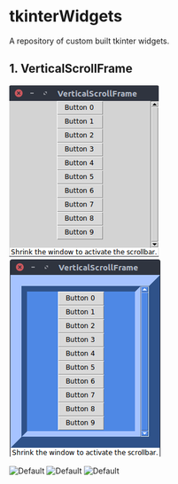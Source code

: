 # tkinterWidgets
A repository of custom built tkinter widgets.

## 1. VerticalScrollFrame

![Default](Pictures/VerticalScrollFrame_default.png)
![Custom](Pictures/VerticalScrollFrame_custom.png)

<img alt="Default" scr="Pictures/VerticalScrollFrame_default.png?raw=true" width="100">

<img alt="Default" scr="tkinterWidgets/Pictures/VerticalScrollFrame_default.png?raw=true" width="100">

<img alt="Default" scr="https://github.com/sunbearc22/tkinterWidgets/blob/master/Pictures/VerticalScrollFrame_default.png?raw=true" width="100">

